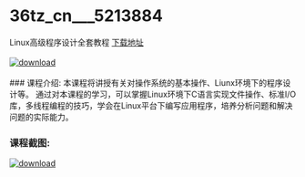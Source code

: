# 36tz_cn___5213884
Linux高级程序设计全套教程
[下载地址](http://www.36tz.cn/article/5213884 "下载地址")
<br/></br>[![download](http://36tz.cn/muke_img/2020_06_1-73-300x197.png "下载地址")](http://www.36tz.cn/article/5213884 "下载地址")
<br/></br>### 课程介绍:
本课程将讲授有关对操作系统的基本操作、Liunx环境下的程序设计等。
通过对本课程的学习，可以掌握Linux环境下C语言实现文件操作、标准I/O库，多线程编程的技巧，学会在Linux平台下编写应用程序，培养分析问题和解决问题的实际能力。

### 课程截图:
[![download](http://36tz.cn/muke_img/2020_06_2-80.png "下载地址")](http://www.36tz.cn/article/5213884 "下载地址")
